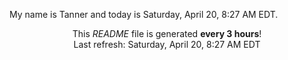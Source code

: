 My name is Tanner and today is Saturday, April 20, 8:27 AM EDT.

<p align="center">This <i>README</i> file is generated <b>every 3 hours</b>!</br>Last refresh: Saturday, April 20, 8:27 AM EDT<br /></p>
